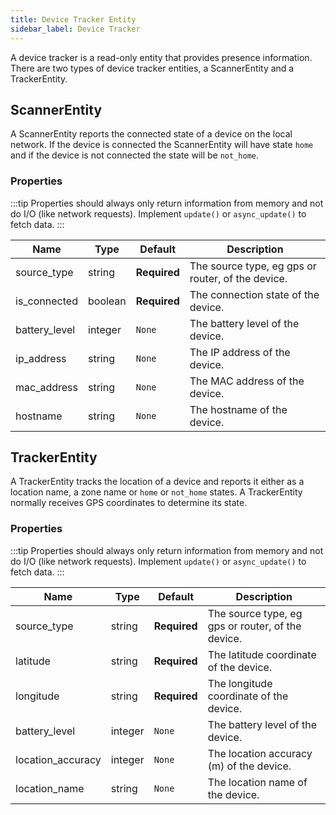 ```yaml
---
title: Device Tracker Entity
sidebar_label: Device Tracker
---
```


A device tracker is a read-only entity that provides presence information. There are two types of device tracker entities, a ScannerEntity and a TrackerEntity.

## ScannerEntity

A ScannerEntity reports the connected state of a device on the local network. If the device is connected the ScannerEntity will have state `home` and if the device is not connected the state will be `not_home`.

### Properties

:::tip
Properties should always only return information from memory and not do I/O (like network requests). Implement `update()` or `async_update()` to fetch data.
:::

| Name          | Type    | Default      | Description                                       |
| ------------- | ------- | ------------ | ------------------------------------------------- |
| source_type   | string  | **Required** | The source type, eg gps or router, of the device. |
| is_connected  | boolean | **Required** | The connection state of the device.               |
| battery_level | integer | `None`       | The battery level of the device.                  |
| ip_address    | string  | `None`       | The IP address of the device.                     |
| mac_address   | string  | `None`       | The MAC address of the device.                    |
| hostname      | string  | `None`       | The hostname of the device.                       |

## TrackerEntity

A TrackerEntity tracks the location of a device and reports it either as a location name, a zone name or `home` or `not_home` states. A TrackerEntity normally receives GPS coordinates to determine its state.

### Properties

:::tip
Properties should always only return information from memory and not do I/O (like network requests). Implement `update()` or `async_update()` to fetch data.
:::

| Name              | Type    | Default      | Description                                       |
| ----------------- | ------- | ------------ | ------------------------------------------------- |
| source_type       | string  | **Required** | The source type, eg gps or router, of the device. |
| latitude          | string  | **Required** | The latitude coordinate of the device.            |
| longitude         | string  | **Required** | The longitude coordinate of the device.           |
| battery_level     | integer | `None`       | The battery level of the device.                  |
| location_accuracy | integer | `None`       | The location accuracy (m) of the device.          |
| location_name     | string  | `None`       | The location name of the device.                  |
